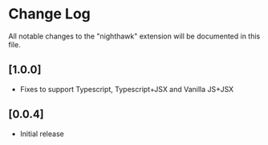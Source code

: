 # Change Log

All notable changes to the "nighthawk" extension will be documented in this file.

## [1.0.0]

- Fixes to support Typescript, Typescript+JSX and Vanilla JS+JSX

## [0.0.4]

- Initial release
